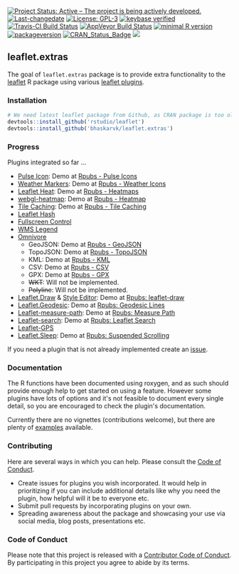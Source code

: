 
[![Project Status: Active – The project is being actively developed.](http://www.repostatus.org/badges/latest/active.svg)](http://www.repostatus.org/#active) [![Last-changedate](https://img.shields.io/badge/last%20change-2017--07--08-green.svg)](/commits/master) [![License: GPL-3](https://img.shields.io/badge/License-GPLv3-yellow.svg)](https://opensource.org/licenses/GPL-3.0) [![keybase verified](https://img.shields.io/badge/keybase-verified-brightgreen.svg)](https://gist.github.com/bhaskarvk/46fbf2ba7b5713151d7e) [![Travis-CI Build Status](https://travis-ci.org/bhaskarvk/leaflet.extras.svg?branch=master)](https://travis-ci.org/bhaskarvk/leaflet.extras) [![AppVeyor Build Status](https://ci.appveyor.com/api/projects/status/github/bhaskarvk/leaflet.extras?branch=master&svg=true)](https://ci.appveyor.com/project/bhaskarvk/leaflet.extras) [![minimal R version](https://img.shields.io/badge/R%3E%3D-3.1.0-6666ff.svg)](https://cran.r-project.org/) [![packageversion](https://img.shields.io/badge/Package%20version-0.2-orange.svg?style=flat-square)](commits/master) [![CRAN\_Status\_Badge](http://www.r-pkg.org/badges/version/leaflet.extras)](https://cran.r-project.org/package=leaflet.extras) [![](http://cranlogs.r-pkg.org/badges/grand-total/leaflet.extras)](http://cran.rstudio.com/web/packages/leaflet.extras/index.html)

leaflet.extras
--------------

The goal of `leaflet.extras` package is to provide extra functionality to the [leaflet](https://cran.r-project.org/web/packages/leaflet/index.html) R package using various [leaflet plugins](http://leafletjs.com/plugins).

### Installation

``` r
# We need latest leaflet package from Github, as CRAN package is too old.
devtools::install_github('rstudio/leaflet')
devtools::install_github('bhaskarvk/leaflet.extras')
```

### Progress

Plugins integrated so far ...

-   [Pulse Icon](https://github.com/mapshakers/leaflet-icon-pulse): Demo at [Rpubs - Pulse Icons](http://rpubs.com/bhaskarvk/leaflet-pulseIcon)
-   [Weather Markers](https://github.com/tallsam/Leaflet.weather-markers): Demo at [Rpubs - Weather Icons](http://rpubs.com/bhaskarvk/leaflet-weather)
-   [Leaflet Heat](https://github.com/Leaflet/Leaflet.heat): Demo at [Rpubs - Heatmaps](http://rpubs.com/bhaskarvk/leaflet-heat)
-   [webgl-heatmap](https://github.com/ursudio/webgl-heatmap-leaflet): Demo at [Rpubs - Heatmap](http://rpubs.com/bhaskarvk/leaflet-heatmap)
-   [Tile Caching](https://github.com/MazeMap/Leaflet.TileLayer.PouchDBCached): Demo at [Rpubs - Tile Caching](http://rpubs.com/bhaskarvk/TileLayer-Caching)
-   [Leaflet Hash](https://github.com/mlevans/leaflet-hash)
-   [Fullscreen Control](https://github.com/Leaflet/Leaflet.fullscreen)
-   [WMS Legend](https://github.com/kartoza/leaflet-wms-legend)
-   [Omnivore](https://github.com/mapbox/leaflet-omnivore)
    -   GeoJSON: Demo at [Rpubs - GeoJSON](http://rpubs.com/bhaskarvk/geojsonv2)
    -   TopoJSON: Demo at [Rpubs - TopoJSON](http://rpubs.com/bhaskarvk/topojsonv2)
    -   KML: Demo at [Rpubs - KML](http://rpubs.com/bhaskarvk/kml)
    -   CSV: Demo at [Rpubs - CSV](http://rpubs.com/bhaskarvk/csv)
    -   GPX: Demo at [Rpubs - GPX](http://rpubs.com/bhaskarvk/gpx)
    -   ~~WKT~~: Will not be implemented.
    -   ~~Polyline~~: Will not be implemented.
-   [Leaflet.Draw](https://github.com/Leaflet/Leaflet.draw) & [Style Editor](https://github.com/dwilhelm89/Leaflet.StyleEditor): Demo at [Rpubs: leaflet-draw](http://rpubs.com/bhaskarvk/leaflet-draw)
-   [Leaflet.Geodesic](https://github.com/henrythasler/Leaflet.Geodesic): Demo at [Rpubs: Geodesic Lines](http://rpubs.com/bhaskarvk/geodesic)
-   [Leaflet-measure-path](https://github.com/ProminentEdge/leaflet-measure-path): Demo at [Rpubs: Measure Path](http://rpubs.com/bhaskarvk/measure-path)
-   [Leaflet-search](https://github.com/stefanocudini/leaflet-search): Demo at [Rpubs: Leaflet Search](http://rpubs.com/bhaskarvk/leaflet-search)
-   [Leaflet-GPS](https://github.com/stefanocudini/leaflet-gps)
-   [Leaflet.Sleep](https://github.com/CliffCloud/Leaflet.Sleep): Demo at [Rpubs: Suspended Scrolling](http://rpubs.com/bhaskarvk/suspended-scroll)

If you need a plugin that is not already implemented create an [issue](https://github.com/bhaskarvk/leaflet.extras/issues/new).

### Documentation

The R functions have been documented using roxygen, and as such should provide enough help to get started on using a feature. However some plugins have lots of options and it's not feasible to document every single detail, so you are encouraged to check the plugin's documentation.

Currently there are no vignettes (contributions welcome), but there are plenty of [examples](https://github.com/bhaskarvk/leaflet.extras/tree/master/inst/examples) available.

### Contributing

Here are several ways in which you can help. Please consult the [Code of Conduct](CONDUCT.md).

-   Create issues for plugins you wish incorporated. It would help in prioritizing if you can include additional details like why you need the plugin, how helpful will it be to everyone etc.
-   Submit pull requests by incorporating plugins on your own.
-   Spreading awareness about the package and showcasing your use via social media, blog posts, presentations etc.

### Code of Conduct

Please note that this project is released with a [Contributor Code of Conduct](CONDUCT.md). By participating in this project you agree to abide by its terms.
